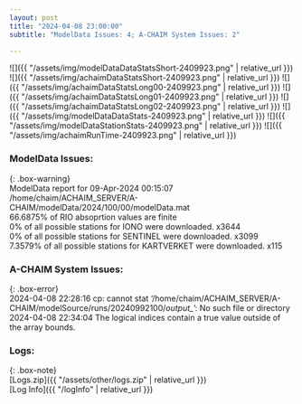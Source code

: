 ```yaml
---
layout: post
title: "2024-04-08 23:00:00"
subtitle: "ModelData Issues: 4; A-CHAIM System Issues: 2"

---
```


![]({{ "/assets/img/modelDataDataStatsShort-2409923.png" | relative_url }})
![]({{ "/assets/img/achaimDataStatsShort-2409923.png" | relative_url }})
![]({{ "/assets/img/achaimDataStatsLong00-2409923.png" | relative_url }})
![]({{ "/assets/img/achaimDataStatsLong01-2409923.png" | relative_url }})
![]({{ "/assets/img/achaimDataStatsLong02-2409923.png" | relative_url }})
![]({{ "/assets/img/modelDataDataStats-2409923.png" | relative_url }})
![]({{ "/assets/img/modelDataStationStats-2409923.png" | relative_url }})
![]({{ "/assets/img/achaimRunTime-2409923.png" | relative_url }})


### ModelData Issues:  
  
{: .box-warning}  
 ModelData report for 09-Apr-2024 00:15:07   
 /home/chaim/ACHAIM_SERVER/A-CHAIM/modelData/2024/100/00/modelData.mat   
 66.6875% of RIO absoprtion values are finite   
 0% of all possible stations for IONO were downloaded. x3644   
 0% of all possible stations for SENTINEL were downloaded. x3099   
 7.3579% of all possible stations for KARTVERKET were downloaded. x115   
  
### A-CHAIM System Issues:  
  
{: .box-error}  
2024-04-08 22:28:16 cp: cannot stat ‘/home/chaim/ACHAIM_SERVER/A-CHAIM/modelSource/runs/20240992100/*output_*’: No such file or directory  
2024-04-08 22:34:04 The logical indices contain a true value outside of the array bounds.  

### Logs:  
  
{: .box-note}  
[Logs.zip]({{ "/assets/other/logs.zip" | relative_url }})  
[Log Info]({{ "/logInfo" | relative_url }})  
